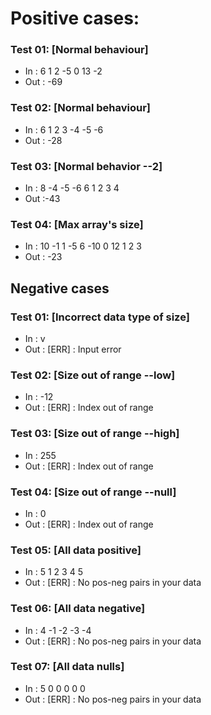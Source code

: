 # Positive cases:
### Test 01: [Normal behaviour]
- In : 6 1 2 -5 0 13 -2
- Out :  -69
### Test 02: [Normal behaviour]
- In : 6 1 2 3 -4 -5 -6
- Out : -28
### Test 03: [Normal behavior --2]
- In : 8 -4 -5 -6 6 1 2 3 4
- Out :-43
### Test 04: [Max array's size]
- In : 10 -1 1 -5 6 -10 0 12 1 2 3
- Out : -23
## Negative cases

### Test 01: [Incorrect data type of size]
- In : v
- Out :  [ERR] : Input error
### Test 02: [Size out of range --low]
- In : -12
- Out :  [ERR] : Index out of range
### Test 03: [Size out of range --high]
- In : 255
- Out : [ERR] : Index out of range
### Test 04: [Size out of range --null]
- In : 0
- Out :  [ERR] : Index out of range
### Test 05: [All data positive]
- In : 5 1 2 3 4 5
- Out : [ERR] : No pos-neg pairs in your data
### Test 06: [All data negative]
- In : 4 -1 -2 -3 -4
- Out : [ERR] : No pos-neg pairs in your data
### Test 07: [All data nulls]
- In : 5 0 0 0 0 0
- Out : [ERR] : No pos-neg pairs in your data
